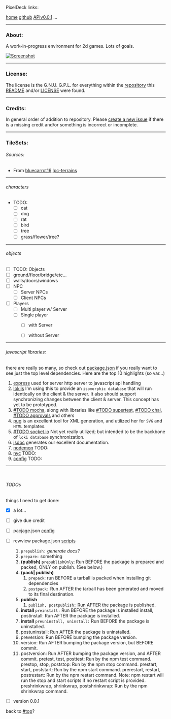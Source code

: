 <a name="top">PixelDeck links:</a>

[home](https://BadQuanta.github.io/pixeldeck/)
[github](https://github.com/BadQuanta/pixeldeck/)
[APIv0.0.1](https://badquanta.github.io/pixeldeck/pixeldeck/0.0.1/index.html)
 ...

---

### About:

A work-in-progress environment for 2d games.  Lots of goals.

[![Screenshot](https://badquanta.github.io/pixeldeck/imgs/Screenshot01.thumbnail.png "Screenshot" )](https://badquanta.github.io/pixeldeck/imgs/Screenshot01.png)

---

### License:

The license is the G.N.U. G.P.L. for everything within the [repository](https://github.com/BadQuanta/pixeldeck) this [README](./README.md) and/or [LICENSE](./LICENSE.md) were found.

---

### Credits:



In general order of addition to repository.  Please [create a new issue](https://github.com/badquanta/pixeldeck/issues/new) if there is a missing credit and/or something is incorrect or incomplete.

---

### TileSets:

###### Sources:

* From [bluecarrot16]() [lpc-terrains](https://opengameart.org/content/lpc-terrains)

---

###### characters

* TODO:
  * [ ] cat
  * [ ] dog
  * [ ] rat
  * [ ] bird
  * [ ] tree
  * [ ] grass/flower/tree?

---

###### objects

* [ ] TODO: Objects
* [ ] ground/floor/bridge/etc...
* [ ] walls/doors/windows
* [ ] NPC
  * [ ] Server NPCs
  * [ ] Client NPCs
* [ ] Players
  * [ ] Multi player w/ Server
  * [ ] Single player
    * [ ] with Server
    * [ ] without Server


---

###### javascript libraries:

there are really so many, so check out [package.json](./package.json) if you really want to see just the top level dependencies.  Here are the top 10 highlights (so var...)

  1) [express](http://expressjs.com/en/4x/api.html) used for server http server to javascript api handling
  2) [lokijs](https://github.com/techfort/LokiJS) I'm using this to provide an `isomorphic database` that will run identically on the client & the server. It also should support synchronizing changes between the client & server. This concept has yet to be prototyped.
  3) [#TODO mocha](https://mochajs.org/), along with libraries like [#TODO supertest](#TODO), [#TODO chai](#TODO), [#TODO approvals](#TODO) and others
  4) [pug](https://pugjs.org/) is an excellent tool for XML generation, and utilized her for `SVG` and `HTML` templates.
  5) [#TODO socket.io](https://socket.io/) Not yet really utilized; but intended to be the backbone of `loki database` synchronization.
  6) [jsdoc](https://jsdoc.app/) generates our excellent documentation.
  7) [nodemon](#TODO) TODO:
  9) [nyc](#TODO) TODO:
  10) [config](#TODO) TODO:

---

<a name="TODO">&nbsp;</a>

###### TODOs



things I need to get done:

* [x] a lot...
* [ ] give due credit
* [ ] pacjage.json [config](https://docs.npmjs.com/misc/config)
* [ ] rewview package.json [scripts](https://docs.npmjs.com/misc/scripts)
  1) `prepublish:` _generate docs?_
  2) `prepare:` something
  1) __(publish)__
      `prepublishOnly`: Run BEFORE the package is prepared and packed, ONLY on publish. (See below.)
  1) __(pack| publish)__
      1) `prepack`: run BEFORE a tarball is packed when installing git dependencies
      2) `postpack:` Run AFTER the tarball has been generated and moved to its final destination.
  1) __publish__
      1) `publish, postpublish:` Run AFTER the package is published.
  1) __install__ `preinstall:` Run BEFORE the package is installed
install, postinstall: Run AFTER the package is installed.
  1) __install__ `preuninstall, uninstall:` Run BEFORE the package is uninstalled.
  1) postuninstall: Run AFTER the package is uninstalled.
  1) preversion: Run BEFORE bumping the package version.
  1) version: Run AFTER bumping the package version, but BEFORE commit.
  1) postversion: Run AFTER bumping the package version, and AFTER commit.
pretest, test, posttest: Run by the npm test command.
prestop, stop, poststop: Run by the npm stop command.
prestart, start, poststart: Run by the npm start command.
prerestart, restart, postrestart: Run by the npm restart command. Note: npm restart will run the stop and start scripts if no restart script is provided.
preshrinkwrap, shrinkwrap, postshrinkwrap: Run by the npm shrinkwrap command.

* [ ] version 0.0.1

back to [#top](#top)?